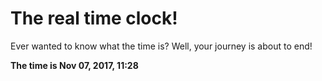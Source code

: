 # The real time clock!

Ever wanted to know what the time is? Well, your journey is about to end!

**The time is Nov 07, 2017, 11:28**